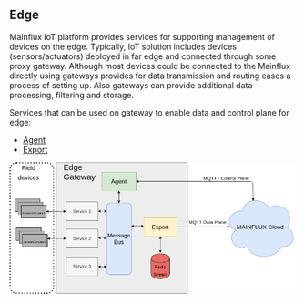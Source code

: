 ## Edge 

Mainflux IoT platform provides services for supporting management of devices on the edge. Typically, IoT solution includes devices (sensors/actuators) deployed in far edge and connected through some proxy gateway. 
Although most devices could be connected to the Mainflux directly using gateways provides for data transmission and routing eases a process of setting up. Also gateways can provide additional data processing, filtering and storage.

Services that can be used on gateway to enable data and control plane for edge:

* [Agent][agent]
* [Export][export]

![Edge](img/edge/edge.png)

[agent]: (https://github.com/mainflux/agent)
[export]: (https://github.com/mainflux/export)